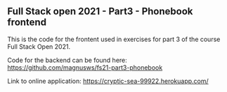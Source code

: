 ## Full Stack open 2021 - Part3 - Phonebook frontend

This is the code for the frontent used in exercises for part 3 of the course Full Stack Open 2021.


Code for the backend can be found here: https://github.com/magnusws/fs21-part3-phonebook

Link to online application: https://cryptic-sea-99922.herokuapp.com/
